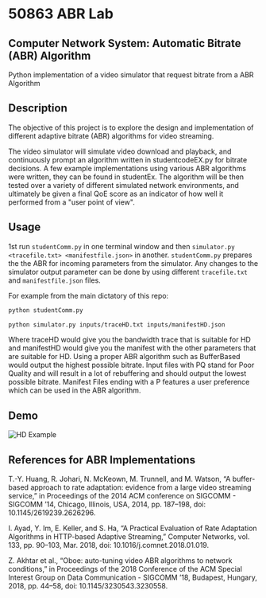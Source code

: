 # 50863 ABR Lab

## Computer Network System: Automatic Bitrate (ABR) Algorithm

Python implementation of a video simulator that request bitrate from a ABR Algorithm

## Description

The objective of this project is to explore the design and implementation of different adaptive bitrate (ABR) algorithms for video streaming.

The video simulator will simulate video download and playback, and continuously prompt an algorithm written in studentcodeEX.py for bitrate decisions. A few example implementations using various ABR algorithms were written, they can be found in studentEx. The algorithm will be then tested over a variety of different simulated network environments, and ultimately be given a final QoE score as an indicator of how well it performed from a "user point of view".

## Usage

1st run ``` studentComm.py ``` in one terminal window and then ``` simulator.py <tracefile.txt> <manifestfile.json> ``` in another. ``` studentComm.py ``` prepares the the ABR for incoming parameters from the simulator. Any changes to the simulator output parameter can be done by using different ``` tracefile.txt ``` and  ``` manifestfile.json ``` files.

For example from the main dictatory of this repo:

```bash
python studentComm.py
```

```bash
python simulator.py inputs/traceHD.txt inputs/manifestHD.json
```

Where traceHD would give you the bandwidth trace that is suitable for HD and manifestHD would give you the manifest with the other parameters that are suitable for HD. Using a proper ABR algorithm such as BufferBased would output the highest possible bitrate. Input files with PQ stand for Poor Quality and will result in a lot of rebuffering and should output the lowest possible bitrate. Manifest Files ending with a P features a user preference which can be used in the ABR algorithm.

## Demo

![HD Example](https://github.com/zpeats/50863_ABR_Lab/blob/ABR/readmelinks/demo.gif "HD Example")

## References for ABR Implementations

T.-Y. Huang, R. Johari, N. McKeown, M. Trunnell, and M. Watson, “A buffer-based approach to rate adaptation: evidence from a large video streaming service,” in Proceedings of the 2014 ACM conference on SIGCOMM - SIGCOMM ’14, Chicago, Illinois, USA, 2014, pp. 187–198, doi: 10.1145/2619239.2626296.

I. Ayad, Y. Im, E. Keller, and S. Ha, “A Practical Evaluation of Rate Adaptation Algorithms in HTTP-based Adaptive Streaming,” Computer Networks, vol. 133, pp. 90–103, Mar. 2018, doi: 10.1016/j.comnet.2018.01.019.

Z. Akhtar et al., “Oboe: auto-tuning video ABR algorithms to network conditions,” in Proceedings of the 2018 Conference of the ACM Special Interest Group on Data Communication - SIGCOMM ’18, Budapest, Hungary, 2018, pp. 44–58, doi: 10.1145/3230543.3230558.
